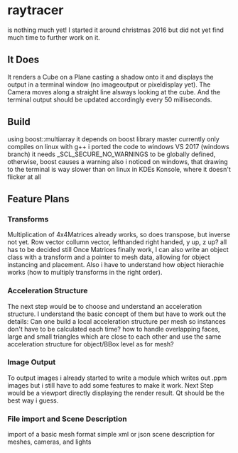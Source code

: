 # raytracer
is nothing much yet! I started it around christmas 2016 but did not yet find much time to further work on it.

## It Does
It renders a Cube on a Plane casting a shadow onto it and displays the output in a terminal window (no imageoutput or pixeldisplay yet).
The Camera moves along a straight line alsways looking at the cube. And the terminal output should be updated accordingly every 50 milliseconds.

## Build
using boost::multiarray it depends on boost library
master currently only compiles on linux with g++
i ported the code to windows VS 2017 (windows branch) it needs _SCL_SECURE_NO_WARNINGS to be globally defined, otherwise, boost causes a warning
also i noticed on windows, that drawing to the terminal is way slower than on linux in KDEs Konsole, where it doesn't flicker at all


## Feature Plans
### Transforms
Multiplication of 4x4Matrices already works, so does transpose, but inverse not yet. Row vector collumn vector, lefthanded right handed, y up, z up? all has to be decided still
Once Matrices finally work, I can also write an object class with a transform and a pointer to mesh data, allowing for object instancing and placement. Also i have to understand how object hierachie works (how to multiply transforms in the right order).

### Acceleration Structure
The next step would be to choose and understand an acceleration structure. I understand the basic concept of them but have to work out the details: Can one build a local acceleration structure per mesh so instances don't have to be calculated each time? how to handle overlapping faces, large and small triangles which are close to each other and use the same acceleration structure for object/BBox level as for mesh?

### Image Output
To output images i already started to write a module which writes out .ppm images but i still have to add some features to make it work.
Next Step would be a viewport directly displaying the render result. Qt should be the best way i guess.

### File import and Scene Description
import of a basic mesh format
simple xml or json scene description for meshes, cameras, and lights

